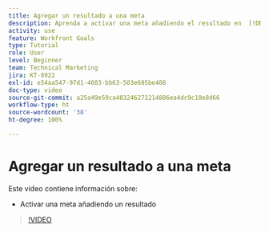 ```yaml
---
title: Agregar un resultado a una meta
description: Aprenda a activar una meta añadiendo el resultado en  [!DNL Workfront Goals].
activity: use
feature: Workfront Goals
type: Tutorial
role: User
level: Beginner
team: Technical Marketing
jira: KT-8922
exl-id: e54aa547-97d1-4603-bb63-503e605be408
doc-type: video
source-git-commit: a25a49e59ca483246271214886ea4dc9c10e8d66
workflow-type: ht
source-wordcount: '38'
ht-degree: 100%

---
```


# Agregar un resultado a una meta

Este vídeo contiene información sobre:

* Activar una meta añadiendo un resultado

>[!VIDEO](https://video.tv.adobe.com/v/335194/?quality=12&learn=on)

